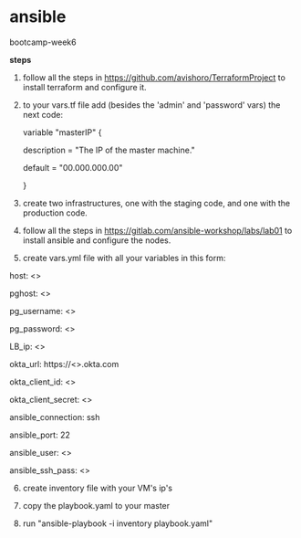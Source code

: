 # ansible
bootcamp-week6

**steps**
1. follow all the steps in https://github.com/avishoro/TerraformProject to install terraform and configure it.
2. to your vars.tf file add (besides the 'admin' and 'password' vars) the next code:
 
    variable "masterIP" {
  
    description = "The IP of the master machine."
  
    default = "00.000.000.00"
  
    }
  
  
3. create two infrastructures, one with the staging code, and one with the production code.

4. follow all the steps in https://gitlab.com/ansible-workshop/labs/lab01 to install ansible and configure the nodes.
 
5. create vars.yml file with all your variables in this form:

host: <>

pghost: <>

pg_username: <>

pg_password: <>

LB_ip: <>

okta_url: https://<>.okta.com

okta_client_id: <>

okta_client_secret: <>

ansible_connection: ssh 

ansible_port: 22

ansible_user: <>

ansible_ssh_pass: <>

6. create inventory file with your VM's ip's

7. copy the playbook.yaml to your master

8. run "ansible-playbook -i inventory playbook.yaml"
